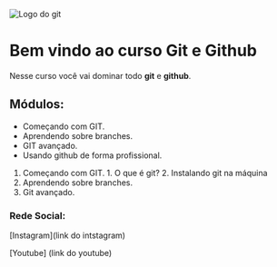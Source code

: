 ![Logo do git](https://sujeitoprogramador.com/wp-content/uploads/2021/04/gitimage.png)

# Bem vindo ao curso Git e Github

Nesse curso você vai dominar todo **git** e **github**.

 ## Módulos:
* Começando com GIT.
* Aprendendo sobre branches.
* GIT avançado.
* Usando github de forma profissional.
 

 1. Começando com GIT.
        1. O que é git?
        2. Instalando git na máquina
 2. Aprendendo sobre branches.
 3. Git avançado.


### Rede Social:

[Instagram](link do intstagram)

[Youtube] (link do youtube)